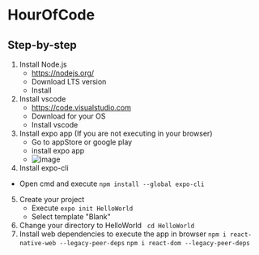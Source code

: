 # HourOfCode

## Step-by-step
1. Install Node.js
   - https://nodejs.org/
   - Download LTS version
   - Install
2. Install vscode
   - https://code.visualstudio.com
   - Download for your OS
   - Install vscode
3. Install expo app (If you are not executing in your browser)
   - Go to appStore or google play
   - install expo app
   - ![image](https://user-images.githubusercontent.com/14281645/198707809-87161f0b-9dd8-43b0-95be-597f3a091f4b.png)
4.  Install expo-cli
   - Open cmd and execute
   ``` npm install --global expo-cli ```
5. Create your project
   - Execute 
   ``` expo init HelloWorld ```
   - Select template "Blank" 
6. Change your directory to HelloWorld
   ``` cd HelloWorld```
7. Install web dependencies to execute the app in browser
   ``` npm i react-native-web --legacy-peer-deps ```
   ``` npm i react-dom --legacy-peer-deps ```
